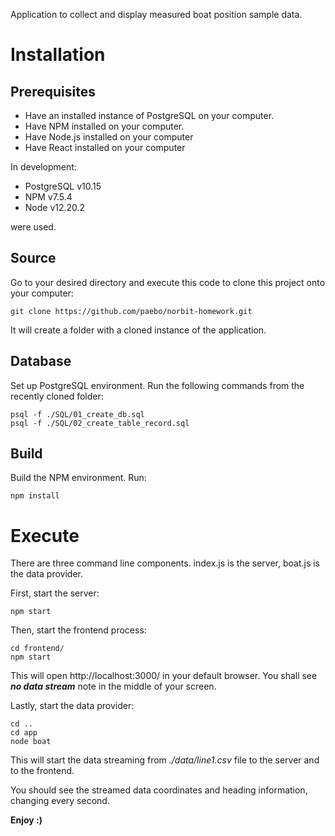 Application to collect and display measured boat position sample data.

# Installation

## Prerequisites

- Have an installed instance of PostgreSQL on your computer.
- Have NPM installed on your computer.
- Have Node.js installed on your computer
- Have React installed on your computer

In development:

- PostgreSQL v10.15
- NPM v7.5.4
- Node v12.20.2

were used.

## Source

Go to your desired directory and execute this code to clone this project onto your computer:

```
git clone https://github.com/paebo/norbit-homework.git
```

It will create a folder with a cloned instance of the application.

## Database

Set up PostgreSQL environment. Run the following commands from the recently cloned folder:

```
psql -f ./SQL/01_create_db.sql
psql -f ./SQL/02_create_table_record.sql
```

## Build

Build the NPM environment. Run:

```
npm install
```

# Execute

There are three command line components. index.js is the server, boat.js is the data provider.

First, start the server:

```
npm start
```

Then, start the frontend process:

```
cd frontend/
npm start
```

This will open http://localhost:3000/ in your default browser. You shall see **_no data stream_** note in the middle of your screen.

Lastly, start the data provider:

```
cd ..
cd app
node boat
```

This will start the data streaming from _./data/line1.csv_ file to the server and to the frontend.

You should see the streamed data coordinates and heading information, changing every second.

**Enjoy :)**
